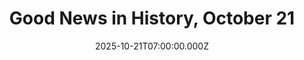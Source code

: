 ---
title: "Good News in History, October 21"
date: 2025-10-21T07:00:00.000Z
category: Human Kindness
externalLink: "https://www.goodnewsnetwork.org/events061021/"
image: ""
excerpt: "85 years ago today, Ernest Hemingway’s novel For Whom the Bell Tolls was first published. A story about a young American volunteer who joined the government of Spain as a guerrilla fighter during the Spanish Civil War, a conflict that was widely viewed as a dress rehearsal for the Second World War because the Italian […] The post Good News…"
---